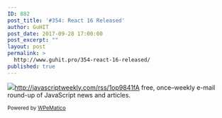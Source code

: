 ```yaml
---
ID: 882
post_title: '#354: React 16 Released'
author: GuHIT
post_date: 2017-09-28 17:00:00
post_excerpt: ""
layout: post
permalink: >
  http://www.guhit.pro/354-react-16-released/
published: true
---
```

<img class="wpe_imgrss" src="http://www.guhit.pro/wp-content/uploads/2017/10/hired1-1.png">http://javascriptweekly.com/rss/1op9841fA free, once&ndash;weekly e-mail round-up of JavaScript news and articles.<p class="wpematico_credit"><small>Powered by <a href="http://www.wpematico.com" target="_blank">WPeMatico</a></small></p>